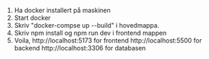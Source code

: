 1. Ha docker installert på maskinen
2. Start docker
3. Skriv "docker-compse up --build" i hovedmappa.
4. Skriv npm install og npm run dev i frontend mappen
5. Voila,
http://localhost:5173 for frontend
http://localhost:5500 for backend
http://localhost:3306 for databasen
